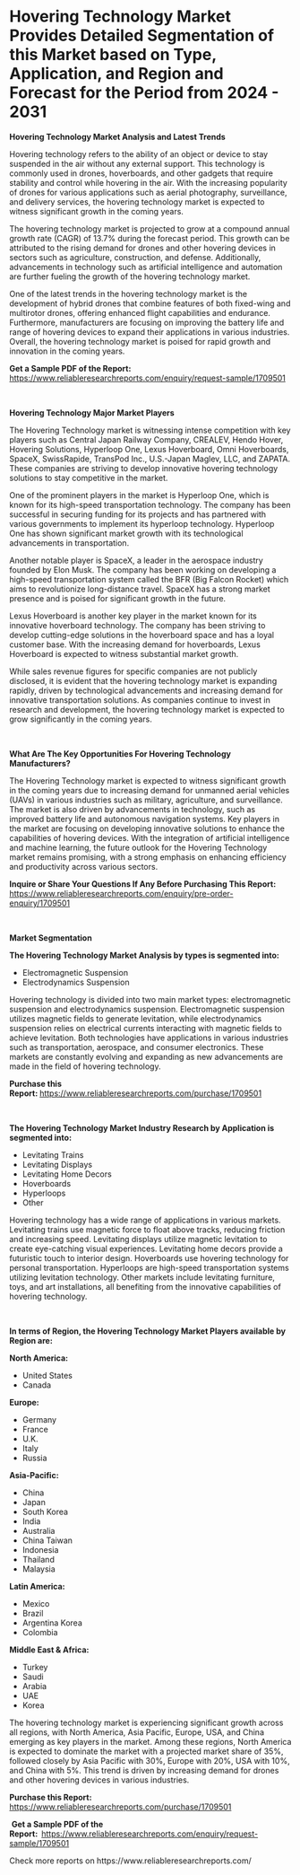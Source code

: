 <p><h1>Hovering Technology Market Provides Detailed Segmentation of this Market based on Type, Application, and Region and Forecast for the Period from 2024 - 2031</h1></p><p><strong>Hovering Technology Market Analysis and Latest Trends</strong></p>
<p><p>Hovering technology refers to the ability of an object or device to stay suspended in the air without any external support. This technology is commonly used in drones, hoverboards, and other gadgets that require stability and control while hovering in the air. With the increasing popularity of drones for various applications such as aerial photography, surveillance, and delivery services, the hovering technology market is expected to witness significant growth in the coming years.</p><p>The hovering technology market is projected to grow at a compound annual growth rate (CAGR) of 13.7% during the forecast period. This growth can be attributed to the rising demand for drones and other hovering devices in sectors such as agriculture, construction, and defense. Additionally, advancements in technology such as artificial intelligence and automation are further fueling the growth of the hovering technology market.</p><p>One of the latest trends in the hovering technology market is the development of hybrid drones that combine features of both fixed-wing and multirotor drones, offering enhanced flight capabilities and endurance. Furthermore, manufacturers are focusing on improving the battery life and range of hovering devices to expand their applications in various industries. Overall, the hovering technology market is poised for rapid growth and innovation in the coming years.</p></p>
<p><strong>Get a Sample PDF of the Report:&nbsp;</strong> <a href="https://www.reliableresearchreports.com/enquiry/request-sample/1709501">https://www.reliableresearchreports.com/enquiry/request-sample/1709501</a></p>
<p>&nbsp;</p>
<p><strong>Hovering Technology Major Market Players</strong></p>
<p><p>The Hovering Technology market is witnessing intense competition with key players such as Central Japan Railway Company, CREALEV, Hendo Hover, Hovering Solutions, Hyperloop One, Lexus Hoverboard, Omni Hoverboards, SpaceX, SwissRapide, TransPod Inc., U.S.-Japan Maglev, LLC, and ZAPATA. These companies are striving to develop innovative hovering technology solutions to stay competitive in the market.</p><p>One of the prominent players in the market is Hyperloop One, which is known for its high-speed transportation technology. The company has been successful in securing funding for its projects and has partnered with various governments to implement its hyperloop technology. Hyperloop One has shown significant market growth with its technological advancements in transportation.</p><p>Another notable player is SpaceX, a leader in the aerospace industry founded by Elon Musk. The company has been working on developing a high-speed transportation system called the BFR (Big Falcon Rocket) which aims to revolutionize long-distance travel. SpaceX has a strong market presence and is poised for significant growth in the future.</p><p>Lexus Hoverboard is another key player in the market known for its innovative hoverboard technology. The company has been striving to develop cutting-edge solutions in the hoverboard space and has a loyal customer base. With the increasing demand for hoverboards, Lexus Hoverboard is expected to witness substantial market growth.</p><p>While sales revenue figures for specific companies are not publicly disclosed, it is evident that the hovering technology market is expanding rapidly, driven by technological advancements and increasing demand for innovative transportation solutions. As companies continue to invest in research and development, the hovering technology market is expected to grow significantly in the coming years.</p></p>
<p>&nbsp;</p>
<p><strong>What Are The Key Opportunities For Hovering Technology Manufacturers?</strong></p>
<p><p>The Hovering Technology market is expected to witness significant growth in the coming years due to increasing demand for unmanned aerial vehicles (UAVs) in various industries such as military, agriculture, and surveillance. The market is also driven by advancements in technology, such as improved battery life and autonomous navigation systems. Key players in the market are focusing on developing innovative solutions to enhance the capabilities of hovering devices. With the integration of artificial intelligence and machine learning, the future outlook for the Hovering Technology market remains promising, with a strong emphasis on enhancing efficiency and productivity across various sectors.</p></p>
<p><strong>Inquire or Share Your Questions If Any Before Purchasing This Report:</strong> <a href="https://www.reliableresearchreports.com/enquiry/pre-order-enquiry/1709501">https://www.reliableresearchreports.com/enquiry/pre-order-enquiry/1709501</a></p>
<p>&nbsp;</p>
<p><strong>Market Segmentation</strong></p>
<p><strong>The Hovering Technology Market Analysis by types is segmented into:</strong></p>
<p><ul><li>Electromagnetic Suspension</li><li>Electrodynamics Suspension</li></ul></p>
<p><p>Hovering technology is divided into two main market types: electromagnetic suspension and electrodynamics suspension. Electromagnetic suspension utilizes magnetic fields to generate levitation, while electrodynamics suspension relies on electrical currents interacting with magnetic fields to achieve levitation. Both technologies have applications in various industries such as transportation, aerospace, and consumer electronics. These markets are constantly evolving and expanding as new advancements are made in the field of hovering technology.</p></p>
<p><strong>Purchase this Report:&nbsp;</strong><a href="https://www.reliableresearchreports.com/purchase/1709501">https://www.reliableresearchreports.com/purchase/1709501</a></p>
<p>&nbsp;</p>
<p><strong>The Hovering Technology Market Industry Research by Application is segmented into:</strong></p>
<p><ul><li>Levitating Trains</li><li>Levitating Displays</li><li>Levitating Home Decors</li><li>Hoverboards</li><li>Hyperloops</li><li>Other</li></ul></p>
<p><p>Hovering technology has a wide range of applications in various markets. Levitating trains use magnetic force to float above tracks, reducing friction and increasing speed. Levitating displays utilize magnetic levitation to create eye-catching visual experiences. Levitating home decors provide a futuristic touch to interior design. Hoverboards use hovering technology for personal transportation. Hyperloops are high-speed transportation systems utilizing levitation technology. Other markets include levitating furniture, toys, and art installations, all benefiting from the innovative capabilities of hovering technology.</p></p>
<p>&nbsp;</p>
<p><strong>In terms of Region, the Hovering Technology Market Players available by Region are:</strong></p>
<p>
    <p> <strong> North America: </strong>
        <ul>
            <li>United States</li>
            <li>Canada</li>
        </ul>
        </p> 
    <p> <strong> Europe: </strong>
        <ul>
            <li>Germany</li>
            <li>France</li>
            <li>U.K.</li>
            <li>Italy</li>
            <li>Russia</li>
        </ul>
        </p> 
    <p> <strong> Asia-Pacific: </strong>
        <ul>
            <li>China</li>
            <li>Japan</li>
            <li>South Korea</li>
            <li>India</li>
            <li>Australia</li>
            <li>China Taiwan</li>
            <li>Indonesia</li>
            <li>Thailand</li>
            <li>Malaysia</li>
        </ul>
        </p> 
    <p> <strong> Latin America: </strong>
        <ul>
            <li>Mexico</li>
            <li>Brazil</li>
            <li>Argentina Korea</li>
            <li>Colombia</li>
        </ul>
        </p> 
    <p> <strong> Middle East & Africa: </strong>
        <ul>
            <li>Turkey</li>
            <li>Saudi</li>
            <li>Arabia</li>
            <li>UAE</li>
            <li>Korea</li>
        </ul>
    </p>
    </p>
<p><p>The hovering technology market is experiencing significant growth across all regions, with North America, Asia Pacific, Europe, USA, and China emerging as key players in the market. Among these regions, North America is expected to dominate the market with a projected market share of 35%, followed closely by Asia Pacific with 30%, Europe with 20%, USA with 10%, and China with 5%. This trend is driven by increasing demand for drones and other hovering devices in various industries.</p></p>
<p><strong>Purchase this Report: </strong><a href="https://www.reliableresearchreports.com/purchase/1709501">https://www.reliableresearchreports.com/purchase/1709501</a></p>
<p>&nbsp;<strong>Get a Sample PDF of the Report:&nbsp;&nbsp;</strong><a href="https://www.reliableresearchreports.com/enquiry/request-sample/1709501">https://www.reliableresearchreports.com/enquiry/request-sample/1709501</a></p>
<p><strong></strong></p>
<p>Check more reports on https://www.reliableresearchreports.com/</p>